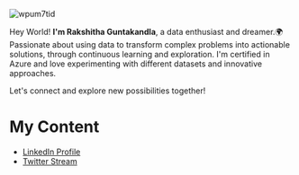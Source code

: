 ![wpum7tid](https://github.com/universe-of-data/universe-of-data/assets/74275658/083afb61-4c21-45e0-b3cf-d5b342cf5bf3)

Hey World! **I'm Rakshitha Guntakandla**, a data enthusiast and dreamer.🌍Passionate about using data to transform complex problems into actionable solutions, through continuous learning and exploration. I'm certified in Azure and love experimenting with different datasets and innovative approaches. 

Let's connect and explore new possibilities together!

# My Content

- [LinkedIn Profile](https://www.linkedin.com/in/kandla/)
- [Twitter Stream](https://x.com/Universeof_data)
  
